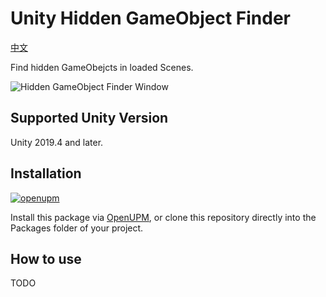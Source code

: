 # Unity Hidden GameObject Finder

[中文](./README_CN.md)

Find hidden GameObejcts in loaded Scenes.

![Hidden GameObject Finder Window](./Documents~/imgs/img_sample_hidden_gameobject_finder_window.png)

## Supported Unity Version

Unity 2019.4 and later.

## Installation

[![openupm](https://img.shields.io/npm/v/com.greenbamboogames.hiddengameobjectfinder?label=openupm&registry_uri=https://package.openupm.com)](https://openupm.com/packages/com.greenbamboogames.hiddengameobjectfinder/)

Install this package via [OpenUPM](https://openupm.com/packages/com.greenbamboogames.hiddengameobjectfinder), or clone this repository directly into the Packages folder of your project.

## How to use

TODO
